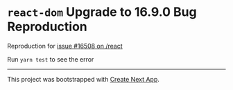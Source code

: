 # `react-dom` Upgrade to 16.9.0 Bug Reproduction

Reproduction for [issue #16508 on /react](https://github.com/facebook/react/issues/16508)

Run `yarn test` to see the error

---

This project was bootstrapped with [Create Next App](https://github.com/segmentio/create-next-app).
